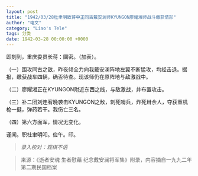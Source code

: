 ```yaml
---
layout: post
title: "1942/03/28杜聿明致蒋中正同古戴安澜师KYUNGON廖耀湘师战斗缴获情形"
author: "电文"
category: "Liao's Tele"
tags: 分类
date: 1942-03-28 00:00:00 +0000
---
```

即刻到，重庆委员长蒋：圜密。（加表）。

（一）围攻同古之敌，昨夜倾全力向我戴安澜阵地左翼不断猛攻，均经击退。据报，缴获战车四辆，确否待查。现该师仍在原阵地与敌激战中。

（二）廖耀湘正在KYUNGON附近东西之线，与敌激战，并布置攻击。

（三）补二团刘连宥晚袭击KYUNGON之敌，刺死哨兵，炸死卅余人，夺获重机枪一挺，弹药若干。我伤亡三名。

（四）第六方面军，情况无变化。

谨闻。职杜聿明叩。俭午。印。


>*录入校对：观棋不语*

> 来源：《逝者安魂 生者慰藉 纪念戴安澜将军集》附录，内容摘自一九九二年第二期民国档案